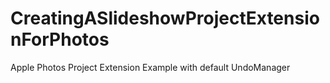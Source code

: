 # CreatingASlideshowProjectExtensionForPhotos
Apple Photos Project Extension Example with default UndoManager
